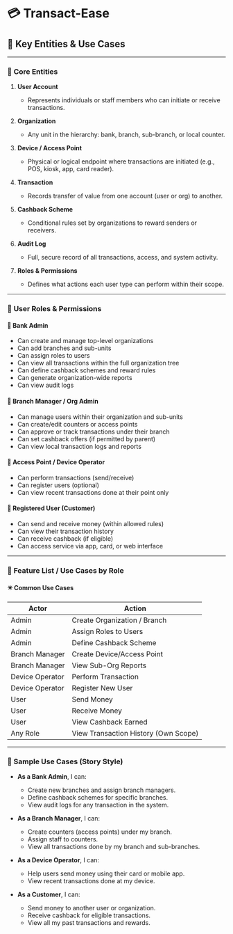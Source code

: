 # 💳 Transact-Ease
## 📘 Key Entities & Use Cases

---

### 🧱 **Core Entities**

1. **User Account**

   * Represents individuals or staff members who can initiate or receive transactions.

2. **Organization**

   * Any unit in the hierarchy: bank, branch, sub-branch, or local counter.

3. **Device / Access Point**

   * Physical or logical endpoint where transactions are initiated (e.g., POS, kiosk, app, card reader).

4. **Transaction**

   * Records transfer of value from one account (user or org) to another.

5. **Cashback Scheme**

   * Conditional rules set by organizations to reward senders or receivers.

6. **Audit Log**

   * Full, secure record of all transactions, access, and system activity.

7. **Roles & Permissions**

   * Defines what actions each user type can perform within their scope.

---

### 👥 **User Roles & Permissions**

#### 🔹 Bank Admin

* Can create and manage top-level organizations
* Can add branches and sub-units
* Can assign roles to users
* Can view all transactions within the full organization tree
* Can define cashback schemes and reward rules
* Can generate organization-wide reports
* Can view audit logs

#### 🔹 Branch Manager / Org Admin

* Can manage users within their organization and sub-units
* Can create/edit counters or access points
* Can approve or track transactions under their branch
* Can set cashback offers (if permitted by parent)
* Can view local transaction logs and reports

#### 🔹 Access Point / Device Operator

* Can perform transactions (send/receive)
* Can register users (optional)
* Can view recent transactions done at their point only

#### 🔹 Registered User (Customer)

* Can send and receive money (within allowed rules)
* Can view their transaction history
* Can receive cashback (if eligible)
* Can access service via app, card, or web interface

---

### 🧾 **Feature List / Use Cases by Role**

#### ✴️ Common Use Cases

| Actor           | Action                               |
| --------------- | ------------------------------------ |
| Admin           | Create Organization / Branch         |
| Admin           | Assign Roles to Users                |
| Admin           | Define Cashback Scheme               |
| Branch Manager  | Create Device/Access Point           |
| Branch Manager  | View Sub-Org Reports                 |
| Device Operator | Perform Transaction                  |
| Device Operator | Register New User                    |
| User            | Send Money                           |
| User            | Receive Money                        |
| User            | View Cashback Earned                 |
| Any Role        | View Transaction History (Own Scope) |

---

### 📝 Sample Use Cases (Story Style)

* **As a Bank Admin**, I can:

  * Create new branches and assign branch managers.
  * Define cashback schemes for specific branches.
  * View audit logs for any transaction in the system.

* **As a Branch Manager**, I can:

  * Create counters (access points) under my branch.
  * Assign staff to counters.
  * View all transactions done by my branch and sub-branches.

* **As a Device Operator**, I can:

  * Help users send money using their card or mobile app.
  * View recent transactions done at my device.

* **As a Customer**, I can:

  * Send money to another user or organization.
  * Receive cashback for eligible transactions.
  * View all my past transactions and rewards.
